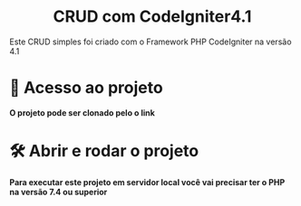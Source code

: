 <h1 align="center"> CRUD com CodeIgniter4.1 </h1>

Este CRUD simples foi criado com o Framework PHP CodeIgniter na versão 4.1





# 📁 Acesso ao projeto

**O projeto pode ser clonado pelo o link**

# 🛠️ Abrir e rodar o projeto
**Para executar este projeto em servidor local você vai precisar ter o PHP na versão 7.4 ou superior**
